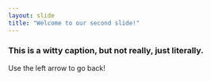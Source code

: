 ```yaml
---
layout: slide
title: "Welcome to our second slide!"
---
```

<h3>This is a witty caption, but not really, just literally.</h3>
Use the left arrow to go back!
